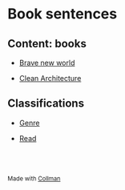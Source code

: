 # Book sentences




## Content: books


 - [Brave new world](Brave%20new%20world/index.md)
    
 - [Clean Architecture](Clean%20Architecture/index.md)
    

## Classifications


 - [Genre](Genre/index.md)
    
 - [Read](Read/index.md)
    
<br/><br/><br/><sub>Made with [Collman](https://github.com/reymon359/collman)<sub>